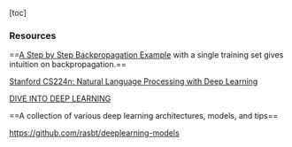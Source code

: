 [toc]



### Resources



==[A Step by Step Backpropagation Example](https://mattmazur.com/2015/03/17/a-step-by-step-backpropagation-example/) with a single training set gives intuition on backpropagation.==




[Stanford CS224n: Natural Language Processing with Deep Learning](http://web.stanford.edu/class/cs224n/readings/cs224n-2019-notes03-neuralnets.pdf)

[DIVE INTO DEEP LEARNING](https://www.d2l.ai/index.html)







==A collection of various deep learning architectures, models, and tips==

https://github.com/rasbt/deeplearning-models






